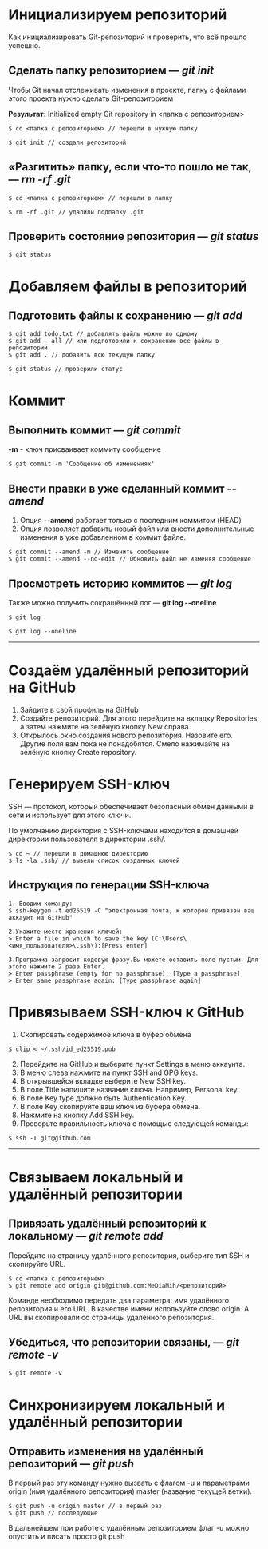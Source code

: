 # Инициализируем репозиторий

Как инициализировать Git-репозиторий и проверить, что всё прошло успешно.

## Сделать папку репозиторием — *git init*

Чтобы Git начал отслеживать изменения в проекте, папку с файлами этого проекта нужно сделать Git-репозиторием

__Результат:__ Initialized empty Git repository in <папка с репозиторием>

```
$ cd <папка с репозиторием> // перешли в нужную папку

$ git init // создали репозиторий
```

## «Разгитить» папку, если что-то пошло не так, — *rm -rf .git*

```
$ cd <папка с репозиторием> // перешли в папку

$ rm -rf .git // удалили подпапку .git
```

## Проверить состояние репозитория — _git status_

```
$ git status
```


# Добавляем файлы в репозиторий

## Подготовить файлы к сохранению — *git add*

```
$ git add todo.txt // добавлять файлы можно по одному
$ git add --all // или подготовили к сохранению все файлы в репозитории
$ git add . // добавить всю текущую папку

$ git status // проверили статус
``` 


# Коммит

## Выполнить коммит — _git commit_

**-m** - ключ присваивает коммиту сообщение

```
$ git commit -m 'Сообщение об изменениях'
```

## Внести правки в уже сделанный коммит _--amend_

1. Опция __--amend__ работает только с последним коммитом (HEAD)
2. Опция позволяет добавить новый файл или внести дополнительные изменения в уже добавленном в коммит файле.

```
$ git commit --amend -m // Изменить сообщение
$ git commit --amend --no-edit // Обновить файл не изменяя сообщение 
```

## Просмотреть историю коммитов — _git log_

Также можно получить сокращённый лог — __git log --oneline__

```
$ git log 

$ git log --oneline
```
---

# Создаём удалённый репозиторий на GitHub

1. Зайдите в свой профиль на GitHub
2. Создайте репозиторий. Для этого перейдите на вкладку Repositories, а затем нажмите на зелёную кнопку New справа.
3. Открылось окно создания нового репозитория. Назовите его. Другие поля вам пока не понадобятся. Смело нажимайте на зелёную кнопку Create repository.

# Генерируем SSH-ключ

SSH — протокол, который обеспечивает безопасный обмен данными в сети и использует для этого ключи.

По умолчанию директория с SSH-ключами находится в домашней директории пользователя в директории .ssh/.

```
$ cd ~ // перешли в домашнюю директорию
$ ls -la .ssh/ // вывели список созданных ключей
```

## Инструкция по генерации SSH-ключа

```
1. Вводим команду: 
$ ssh-keygen -t ed25519 -C "электронная почта, к которой привязан ваш аккаунт на GitHub"

2.Укажите место хранения ключей: 
> Enter a file in which to save the key (C:\Users\<имя_пользователя>\.ssh\):[Press enter] 

3.Программа запросит кодовую фразу.Вы можете оставить поле пустым. Для этого нажмите 2 раза Enter.
> Enter passphrase (empty for no passphrase): [Type a passphrase]
> Enter same passphrase again: [Type passphrase again] 
```


# Привязываем SSH-ключ к GitHub

1. Cкопировать содержимое ключа в буфер обмена

```
$ clip < ~/.ssh/id_ed25519.pub
```
2. Перейдите на GitHub и выберите пункт Settings в меню аккаунта.
3. В меню слева нажмите на пункт SSH and GPG keys.
4. В открывшейся вкладке выберите New SSH key.
5. В поле Title напишите название ключа. Например, Personal key.
6. В поле Key type должно быть Authentication Key.
7. В поле Key скопируйте ваш ключ из буфера обмена.
8. Нажмите на кнопку Add SSH key.
9. Проверьте правильность ключа с помощью следующей команды:

```
$ ssh -T git@github.com
```

---

# Связываем локальный и удалённый репозитории

## Привязать удалённый репозиторий к локальному — _git remote add_

Перейдите на страницу удалённого репозитория, выберите тип SSH и скопируйте URL.

```
$ cd <папка с репозиторием>
$ git remote add origin git@github.com:MeDiaMih/<репозиторий> 
```

Команде необходимо передать два параметра: имя удалённого репозитория и его URL. В качестве имени используйте слово origin. А URL вы скопировали со страницы удалённого репозитория.

## Убедиться, что репозитории связаны, — _git remote -v_

```
$ git remote -v
```


# Синхронизируем локальный и удалённый репозитории

## Отправить изменения на удалённый репозиторий — *git push*

В первый раз эту команду нужно вызвать с флагом -u и параметрами origin (имя удалённого репозитория) master (название текущей ветки).

```
$ git push -u origin master // в первый раз
$ git push // последующие
```
В дальнейшем при работе с удалённым репозиторием флаг -u можно опустить и писать просто git push
















